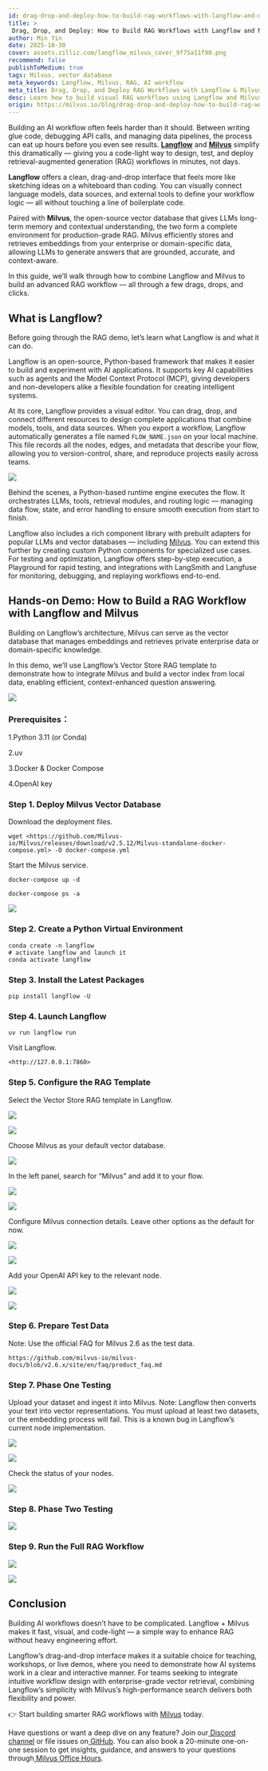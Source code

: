 ```yaml
---
id: drag-drop-and-deploy-how-to-build-rag-workflows-with-langflow-and-milvus.md
title: >
 Drag, Drop, and Deploy: How to Build RAG Workflows with Langflow and Milvus
author: Min Yin
date: 2025-10-30
cover: assets.zilliz.com/langflow_milvus_cover_9f75a11f90.png
recommend: false
publishToMedium: true
tags: Milvus, vector database
meta_keywords: Langflow, Milvus, RAG, AI workflow
meta_title: Drag, Drop, and Deploy RAG Workflows with Langflow & Milvus
desc: Learn how to build visual RAG workflows using Langflow and Milvus. Drag, drop, and deploy context-aware AI apps in minutes—no coding required.
origin: https://milvus.io/blog/drag-drop-and-deploy-how-to-build-rag-workflows-with-langflow-and-milvus.md
---
```


Building an AI workflow often feels harder than it should. Between writing glue code, debugging API calls, and managing data pipelines, the process can eat up hours before you even see results. [**Langflow**](https://www.langflow.org/) and [**Milvus**](https://milvus.io/) simplify this dramatically — giving you a code-light way to design, test, and deploy retrieval-augmented generation (RAG) workflows in minutes, not days.

**Langflow** offers a clean, drag-and-drop interface that feels more like sketching ideas on a whiteboard than coding. You can visually connect language models, data sources, and external tools to define your workflow logic — all without touching a line of boilerplate code.

Paired with **Milvus**, the open-source vector database that gives LLMs long-term memory and contextual understanding, the two form a complete environment for production-grade RAG. Milvus efficiently stores and retrieves embeddings from your enterprise or domain-specific data, allowing LLMs to generate answers that are grounded, accurate, and context-aware.

In this guide, we’ll walk through how to combine Langflow and Milvus to build an advanced RAG workflow — all through a few drags, drops, and clicks.


## What is Langflow? 

Before going through the RAG demo, let’s learn what Langflow is and what it can do. 

Langflow is an open-source, Python-based framework that makes it easier to build and experiment with AI applications. It supports key AI capabilities such as agents and the Model Context Protocol (MCP), giving developers and non-developers alike a flexible foundation for creating intelligent systems. 

At its core, Langflow provides a visual editor. You can drag, drop, and connect different resources to design complete applications that combine models, tools, and data sources. When you export a workflow, Langflow automatically generates a file named `FLOW_NAME.json` on your local machine. This file records all the nodes, edges, and metadata that describe your flow, allowing you to version-control, share, and reproduce projects easily across teams.

![](https://assets.zilliz.com/Langflow_s_visual_editor_cd553ad4ad.png)

Behind the scenes, a Python-based runtime engine executes the flow. It orchestrates LLMs, tools, retrieval modules, and routing logic — managing data flow, state, and error handling to ensure smooth execution from start to finish.

Langflow also includes a rich component library with prebuilt adapters for popular LLMs and vector databases — including [Milvus](https://milvus.io/). You can extend this further by creating custom Python components for specialized use cases. For testing and optimization, Langflow offers step-by-step execution, a Playground for rapid testing, and integrations with LangSmith and Langfuse for monitoring, debugging, and replaying workflows end-to-end.


## Hands-on Demo: How to Build a RAG Workflow with Langflow and Milvus

Building on Langflow’s architecture, Milvus can serve as the vector database that manages embeddings and retrieves private enterprise data or domain-specific knowledge.

In this demo, we’ll use Langflow’s Vector Store RAG template to demonstrate how to integrate Milvus and build a vector index from local data, enabling efficient, context-enhanced question answering.

![](https://assets.zilliz.com/data_processing_flow_289a9376c9.webp)

### Prerequisites：

1.Python 3.11 (or Conda)

2.uv

3.Docker & Docker Compose

4.OpenAI key


### Step 1. Deploy Milvus Vector Database

Download the deployment files.
```
wget <https://github.com/Milvus-io/Milvus/releases/download/v2.5.12/Milvus-standalone-docker-compose.yml> -O docker-compose.yml
```
Start the Milvus service.
```
docker-compose up -d
```
```
docker-compose ps -a
```

![](https://assets.zilliz.com/start_milvus_service_860353ed55.webp)

### Step 2. Create a Python Virtual Environment
```
conda create -n langflow
# activate langflow and launch it
conda activate langflow
```
### Step 3. Install the Latest Packages
```
pip install langflow -U
```
### Step 4. Launch Langflow
```
uv run langflow run
```
Visit Langflow.
```
<http://127.0.0.1:7860>
```
### Step 5. Configure the RAG Template
Select the Vector Store RAG template in Langflow.

![](https://assets.zilliz.com/rag1_fcb0d1c3c5.webp)

![](https://assets.zilliz.com/rag2_f750e10a41.webp)

Choose Milvus as your default vector database.

![](https://assets.zilliz.com/vdb_milvus_925c6ce846.webp)

In the left panel, search for “Milvus” and add it to your flow.

![](https://assets.zilliz.com/add_milvus1_862d14d0d0.webp)

![](https://assets.zilliz.com/add_milvus2_4e3d6aacda.webp)

Configure Milvus connection details. Leave other options as the default for now.

![](https://assets.zilliz.com/connect1_a27d3e4f43.webp)

![](https://assets.zilliz.com/connect2_d8421c1525.webp)

Add your OpenAI API key to the relevant node.

![](https://assets.zilliz.com/openai_key_7a6596868c.webp)

![](https://assets.zilliz.com/openai_key2_4753bfb4d0.webp)

### Step 6. Prepare Test Data
Note: Use the official FAQ for Milvus 2.6 as the test data.
```
https://github.com/milvus-io/milvus-docs/blob/v2.6.x/site/en/faq/product_faq.md
```
### Step 7. Phase One Testing
Upload your dataset and ingest it into Milvus.
Note: Langflow then converts your text into vector representations. You must upload at least two datasets, or the embedding process will fail. This is a known bug in Langflow’s current node implementation.

![](https://assets.zilliz.com/ingest_7b804d870a.webp)

![](https://assets.zilliz.com/ingest2_fc7f1e4d9a.webp)

Check the status of your nodes.

![](https://assets.zilliz.com/test_48e02d48ca.webp)

### Step 8. Phase Two Testing

![](https://assets.zilliz.com/ingest_7b804d870a.webp)

### Step 9. Run the Full RAG Workflow

![](https://assets.zilliz.com/full_flow1_5b4f4962f5.webp)

![](https://assets.zilliz.com/full_flow2_535c722a3d.webp)

## Conclusion

Building AI workflows doesn’t have to be complicated. Langflow + Milvus makes it fast, visual, and code-light — a simple way to enhance RAG without heavy engineering effort.

Langflow’s drag-and-drop interface makes it a suitable choice for teaching, workshops, or live demos, where you need to demonstrate how AI systems work in a clear and interactive manner. For teams seeking to integrate intuitive workflow design with enterprise-grade vector retrieval, combining Langflow’s simplicity with Milvus’s high-performance search delivers both flexibility and power.

👉 Start building smarter RAG workflows with [Milvus](https://milvus.io/) today.

Have questions or want a deep dive on any feature? Join our[ Discord channel](https://discord.com/invite/8uyFbECzPX) or file issues on[ GitHub](https://github.com/milvus-io/milvus). You can also book a 20-minute one-on-one session to get insights, guidance, and answers to your questions through[ Milvus Office Hours](https://milvus.io/blog/join-milvus-office-hours-to-get-support-from-vectordb-experts.md).
